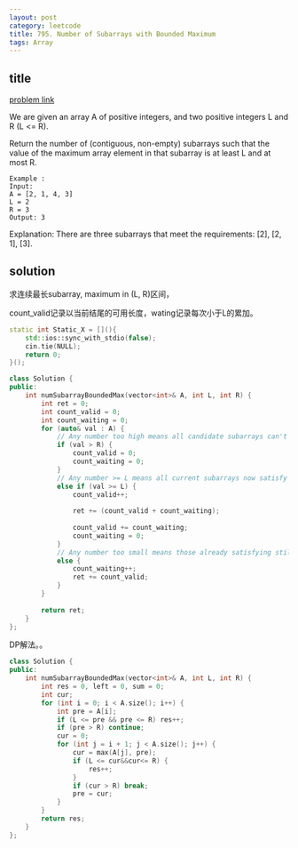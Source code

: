 ```yaml
---
layout: post
category: leetcode
title: 795. Number of Subarrays with Bounded Maximum
tags: Array
---
```


## title
[problem link](https://leetcode.com/problems/number-of-subarrays-with-bounded-maximum/)

We are given an array A of positive integers, and two positive integers L and R (L <= R).

Return the number of (contiguous, non-empty) subarrays such that the value of the maximum array element in that subarray is at least L and at most R.

	Example :
	Input: 
	A = [2, 1, 4, 3]
	L = 2
	R = 3
	Output: 3

Explanation: There are three subarrays that meet the requirements: [2], [2, 1], [3].

## solution
求连续最长subarray, maximum  in (L, R)区间，

count_valid记录以当前结尾的可用长度，wating记录每次小于L的累加。

```c++
static int Static_X = [](){
    std::ios::sync_with_stdio(false);
    cin.tie(NULL);
    return 0;
}();

class Solution {
public:
    int numSubarrayBoundedMax(vector<int>& A, int L, int R) {
        int ret = 0;
        int count_valid = 0;
        int count_waiting = 0;
        for (auto& val : A) {
            // Any number too high means all candidate subarrays can't satisfy!
            if (val > R) {
                count_valid = 0;
                count_waiting = 0;
            }
            // Any number >= L means all current subarrays now satisfy
            else if (val >= L) {
                count_valid++;
                
                ret += (count_valid + count_waiting);
                
                count_valid += count_waiting;
                count_waiting = 0;
            } 
            // Any number too small means those already satisfying still do, and waiting still wait
            else {
                count_waiting++;
                ret += count_valid;
            }
        }
        
        return ret;
    }
};

```

DP解法。。

```c++
class Solution {
public:
	int numSubarrayBoundedMax(vector<int>& A, int L, int R) {
		int res = 0, left = 0, sum = 0;
		int cur;
		for (int i = 0; i < A.size(); i++) {
			int pre = A[i];
			if (L <= pre && pre <= R) res++;
			if (pre > R) continue;
			cur = 0;
			for (int j = i + 1; j < A.size(); j++) {
				cur = max(A[j], pre);
				if (L <= cur&&cur<= R) {
					res++;
				}
				if (cur > R) break;
				pre = cur;
			}
		}
		return res;
	}
};
```